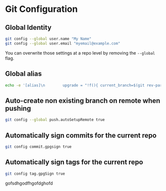 # Git Configuration

## Global Identity

```bash
git config --global user.name "My Name"
git config --global user.email "myemail@example.com"
```

You can overwrite those settings at a repo level by removing the `--global` flag.

## Global alias

```bash
echo -e '[alias]\n        upgrade = "!f(){ current_branch=$(git rev-parse --abbrev-ref HEAD) ; if [ -n \"$1\" ]; then main_branch=\"$1\"; else main_branch="main"; fi ; git switch \"$main_branch\" && git pull && git branch -d \"$current_branch\"; };f"' >> ~/.gitconfig
```

## Auto-create non existing branch on remote when pushing

```bash
git config --global push.autoSetupRemote true
```

## Automatically sign commits for the current repo

```bash
git config commit.gpgsign true
```

## Automatically sign tags for the current repo

```bash
git config tag.gpgSign true
```

gofsdhgodfhgofdghofd
